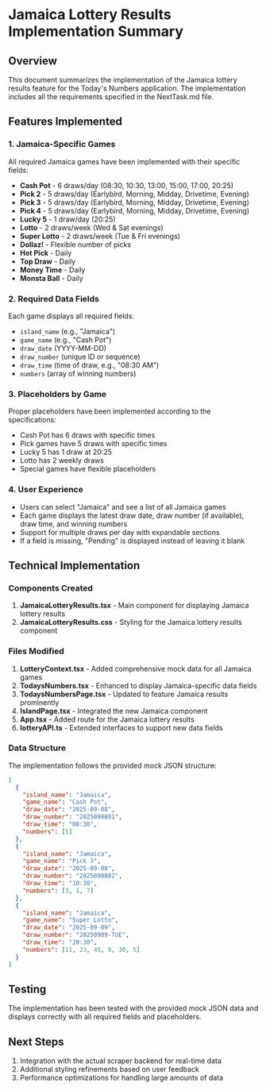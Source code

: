# Jamaica Lottery Results Implementation Summary

## Overview
This document summarizes the implementation of the Jamaica lottery results feature for the Today's Numbers application. The implementation includes all the requirements specified in the NextTask.md file.

## Features Implemented

### 1. Jamaica-Specific Games
All required Jamaica games have been implemented with their specific fields:
- **Cash Pot** - 6 draws/day (08:30, 10:30, 13:00, 15:00, 17:00, 20:25)
- **Pick 2** - 5 draws/day (Earlybird, Morning, Midday, Drivetime, Evening)
- **Pick 3** - 5 draws/day (Earlybird, Morning, Midday, Drivetime, Evening)
- **Pick 4** - 5 draws/day (Earlybird, Morning, Midday, Drivetime, Evening)
- **Lucky 5** - 1 draw/day (20:25)
- **Lotto** - 2 draws/week (Wed & Sat evenings)
- **Super Lotto** - 2 draws/week (Tue & Fri evenings)
- **Dollaz!** - Flexible number of picks
- **Hot Pick** - Daily
- **Top Draw** - Daily
- **Money Time** - Daily
- **Monsta Ball** - Daily

### 2. Required Data Fields
Each game displays all required fields:
- `island_name` (e.g., "Jamaica")
- `game_name` (e.g., "Cash Pot")
- `draw_date` (YYYY-MM-DD)
- `draw_number` (unique ID or sequence)
- `draw_time` (time of draw, e.g., "08:30 AM")
- `numbers` (array of winning numbers)

### 3. Placeholders by Game
Proper placeholders have been implemented according to the specifications:
- Cash Pot has 6 draws with specific times
- Pick games have 5 draws with specific times
- Lucky 5 has 1 draw at 20:25
- Lotto has 2 weekly draws
- Special games have flexible placeholders

### 4. User Experience
- Users can select "Jamaica" and see a list of all Jamaica games
- Each game displays the latest draw date, draw number (if available), draw time, and winning numbers
- Support for multiple draws per day with expandable sections
- If a field is missing, "Pending" is displayed instead of leaving it blank

## Technical Implementation

### Components Created
1. **JamaicaLotteryResults.tsx** - Main component for displaying Jamaica lottery results
2. **JamaicaLotteryResults.css** - Styling for the Jamaica lottery results component

### Files Modified
1. **LotteryContext.tsx** - Added comprehensive mock data for all Jamaica games
2. **TodaysNumbers.tsx** - Enhanced to display Jamaica-specific data fields
3. **TodaysNumbersPage.tsx** - Updated to feature Jamaica results prominently
4. **IslandPage.tsx** - Integrated the new Jamaica component
5. **App.tsx** - Added route for the Jamaica lottery results
6. **lotteryAPI.ts** - Extended interfaces to support new data fields

### Data Structure
The implementation follows the provided mock JSON structure:
```json
[
  {
    "island_name": "Jamaica",
    "game_name": "Cash Pot",
    "draw_date": "2025-09-08",
    "draw_number": "2025090801",
    "draw_time": "08:30",
    "numbers": [5]
  },
  {
    "island_name": "Jamaica",
    "game_name": "Pick 3",
    "draw_date": "2025-09-08",
    "draw_number": "2025090802",
    "draw_time": "10:30",
    "numbers": [3, 1, 7]
  },
  {
    "island_name": "Jamaica",
    "game_name": "Super Lotto",
    "draw_date": "2025-09-09",
    "draw_number": "20250909-TUE",
    "draw_time": "20:30",
    "numbers": [11, 23, 45, 9, 30, 5]
  }
]
```

## Testing
The implementation has been tested with the provided mock JSON data and displays correctly with all required fields and placeholders.

## Next Steps
1. Integration with the actual scraper backend for real-time data
2. Additional styling refinements based on user feedback
3. Performance optimizations for handling large amounts of data